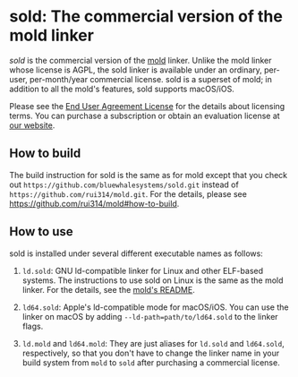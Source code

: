 # sold: The commercial version of the mold linker

_sold_ is the commercial version of the
[mold](https://github.com/rui314/mold) linker. Unlike the mold linker whose
license is AGPL, the sold linker is available under an ordinary, per-user,
per-month/year commercial license. sold is a superset of mold; in addition
to all the mold's features, sold supports macOS/iOS.

Please see the [End User Agreement License](LICENSE.md) for the details about
licensing terms. You can purchase a subscription or obtain an evaluation
license at [our website](https://bluewhale.systems).

## How to build

The build instruction for sold is the same as for mold except that you check
out `https://github.com/bluewhalesystems/sold.git` instead of
`https://github.com/rui314/mold.git`. For the details, please see
https://github.com/rui314/mold#how-to-build.

## How to use

sold is installed under several different executable names as follows:

1. `ld.sold`: GNU ld-compatible linker for Linux and other ELF-based systems.
   The instructions to use sold on Linux is the same as the mold linker.
   For the details, see the [mold's README](https://github.com/rui314/mold).

2. `ld64.sold`: Apple's ld-compatible mode for macOS/iOS. You can use the
   linker on macOS by adding `--ld-path=path/to/ld64.sold` to the linker flags.

3. `ld.mold` and `ld64.mold`: They are just aliases for `ld.sold` and
   `ld64.sold`, respectively, so that you don't have to change the linker name
   in your build system from `mold` to `sold` after purchasing a commercial
   license.
